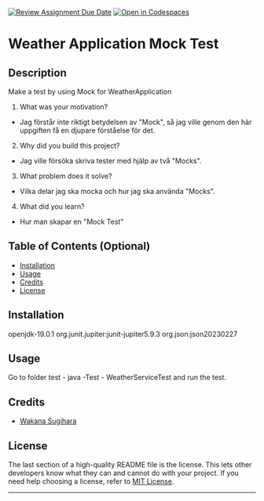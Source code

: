 [![Review Assignment Due Date](https://classroom.github.com/assets/deadline-readme-button-24ddc0f5d75046c5622901739e7c5dd533143b0c8e959d652212380cedb1ea36.svg)](https://classroom.github.com/a/-Un0hjO8)
[![Open in Codespaces](https://classroom.github.com/assets/launch-codespace-7f7980b617ed060a017424585567c406b6ee15c891e84e1186181d67ecf80aa0.svg)](https://classroom.github.com/open-in-codespaces?assignment_repo_id=11286430)
# Weather Application Mock Test

## Description

Make a test by using Mock for WeatherApplication

1. What was your motivation?
 + Jag förstår inte riktigt betydelsen av "Mock", så jag ville genom den här uppgiften få en djupare förståelse för det.

2. Why did you build this project?
 +  Jag ville försöka skriva tester med hjälp av två "Mocks".
3. What problem does it solve?
 +  Vilka delar jag ska mocka och hur jag ska använda "Mocks".
4. What did you learn?
 + Hur man skapar en "Mock Test"
## Table of Contents (Optional)



- [Installation](#installation)
- [Usage](#usage)
- [Credits](#credits)
- [License](#license)

## Installation
openjdk-19.0.1
org.junit.jupiter:junit-jupiter5.9.3
org.json:json20230227

## Usage

Go to folder test - java -Test - WeatherServiceTest and run the test. 

## Credits

* [Wakana Sugihara](https://github.com/83waksug)


## License

The last section of a high-quality README file is the license. This lets other developers know what they can and cannot do with your project. If you need help choosing a license, refer to [MIT License](https://choosealicense.com/licenses/mit/).

---

